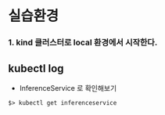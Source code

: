 # 실습환경

### 1. kind 클러스터로 local 환경에서 시작한다.

## kubectl log 
- InferenceService 로 확인해보기
```shell
$> kubectl get inferenceservice
```
